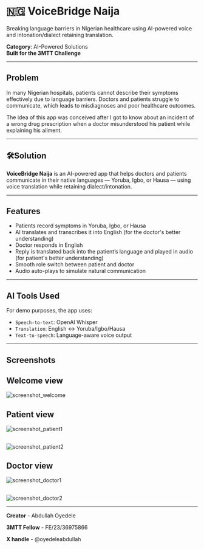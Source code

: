 # 🇳🇬 VoiceBridge Naija
Breaking language barriers in Nigerian healthcare using AI-powered voice and intonation/dialect retaining translation.

**Category**: AI-Powered Solutions  
**Built for the 3MTT Challenge**

---

## Problem

In many Nigerian hospitals, patients cannot describe their symptoms effectively due to language barriers. Doctors and patients struggle to communicate, which leads to misdiagnoses and poor healthcare outcomes. 

The idea of this app was conceived after I got to know about an incident of a wrong drug prescription when a doctor misunderstood his patient while explaining his ailment.

---

## 🛠Solution

**VoiceBridge Naija** is an AI-powered app that helps doctors and patients communicate in their native languages — Yoruba, Igbo, or Hausa — using voice translation while retaining dialect/intonation.

---

## Features

- Patients record symptoms in Yoruba, Igbo, or Hausa
- AI translates and transcribes it into English (for the doctor's better understanding)
- Doctor responds in English
- Reply is translated back into the patient’s language and played in audio (for patient's better understanding) 
- Smooth role switch between patient and doctor
- Audio auto-plays to simulate natural communication

---

## AI Tools Used

For demo purposes, the app uses:
- `Speech-to-text`: OpenAI Whisper
- `Translation`: English ↔ Yoruba/Igbo/Hausa
- `Text-to-speech`: Language-aware voice output

---

## Screenshots

## Welcome view
![screenshot_welcome](https://github.com/user-attachments/assets/d3d89362-38fa-42ea-9e9b-759ad30bf8b3)

## Patient view
![screenshot_patient1](https://github.com/user-attachments/assets/1b7220c1-a59b-4427-96a9-8de517ed5bf4)

##
![screenshot_patient2](https://github.com/user-attachments/assets/379e8f7d-3319-43d2-9e5b-5a6ddfe6dda6)

## Doctor view
![screenshot_doctor1](https://github.com/user-attachments/assets/ff41ff61-b3d4-44da-97db-f49ea00cb48c)

##
![screenshot_doctor2](https://github.com/user-attachments/assets/9cbdd049-b636-4a28-a7ab-4fc2e4e1ccb1)


---

**Creator** - Abdullah Oyedele

**3MTT Fellow** - FE/23/36975866

**X handle** - @oyedeleabdullah
